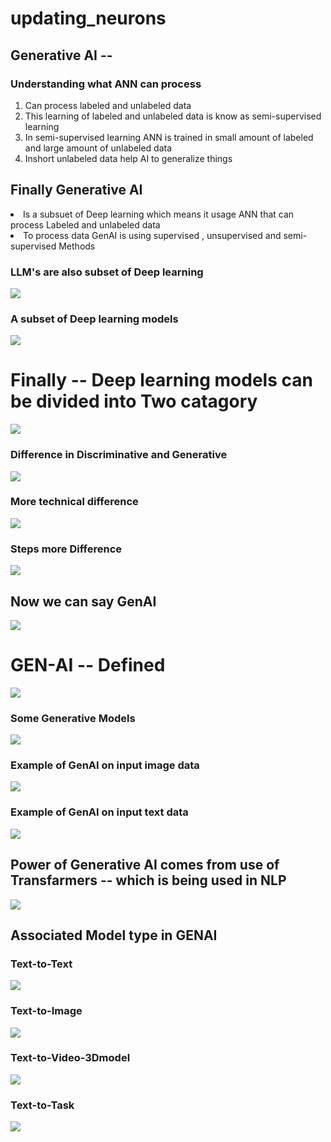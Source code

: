 # updating_neurons

## Generative AI --   

### Understanding what ANN can process 
<ol>
  <li> Can process labeled and unlabeled data  </li>
  <li> This learning of labeled and unlabeled data is know as semi-supervised learning </li>
  <li> In semi-supervised learning ANN is trained in small amount of labeled and large amount of unlabeled data  </li>
  <li> Inshort unlabeled data help AI to generalize things </li>
</ol>

## Finally Generative AI 
<li> Is a subsuet of Deep learning which means it usage ANN that can process Labeled and unlabeled data </li>
<li> To process data GenAI is using supervised , unsupervised and semi-supervised Methods </li>


### LLM's are also subset of Deep learning 

<img src="images/llm1.png">

### A subset of Deep learning models 
<img src="images/subset1.png">


# Finally -- Deep learning models can be divided into Two catagory 

<img src="images/deeptwo.png">

### Difference in Discriminative and Generative

<img src="images/diff.png">

### More technical difference 

<img src="images/diff1.png">

### Steps more Difference 

<img src="images/diff2.png">

## Now we can say GenAI 

<img src="images/gen1.png">

# GEN-AI -- Defined 

<img src="images/genai.png">

### Some Generative Models 

<img src="images/genmodel1.png">

### Example of GenAI on input image data

<img src="images/gendemo2.png">

### Example of GenAI on input text data

<img src="images/gendemo3.png">


## Power of Generative AI comes from use of Transfarmers -- which is being used in NLP

<img src="images/trans1.png">

## Associated Model type in GENAI

### Text-to-Text

<img src="images/t2t.png">

### Text-to-Image

<img src="images/t2img.png">

### Text-to-Video-3Dmodel

<img src="images/t2v.png">

### Text-to-Task

<img src="images/t2task.png">
